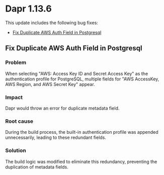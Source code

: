 # Dapr 1.13.6

This update includes the following bug fixes:

- [Fix Duplicate AWS Auth Field in Postgresql](#fix-duplicate-aws-auth-field-in-postgresql)

## Fix Duplicate AWS Auth Field in Postgresql

### Problem

When selecting "AWS: Access Key ID and Secret Access Key" as the authentication profile for PostgreSQL, multiple fields for "AWS AccessKey, AWS Region, and AWS Secret Key" appear.

### Impact

Dapr would throw an error for duplicate metadata field.

### Root cause

During the build process, the built-in authentication profile was appended unnecessarily, leading to these redundant fields.

### Solution

The build logic was modified to eliminate this redundancy, preventing the duplication of metadata fields.
